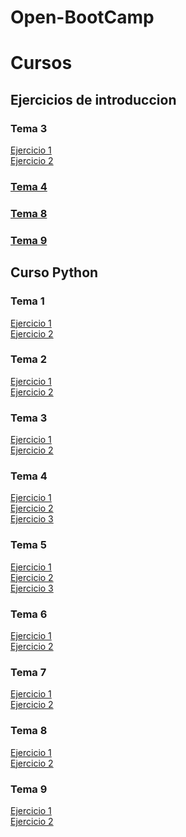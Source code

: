 # Open-BootCamp
<h1>Cursos</h1>
<h2>Ejercicios de introduccion</h2>
	<h3>Tema 3</h3>
		<a href="https://github.com/AlejandroAST/Open-BootCamp/blob/main/Introduccion%20a%20la%20programacion/EjercicioTema3-1/src/Main.java">Ejercicio 1</a><br>
		<a href="https://github.com/AlejandroAST/Open-BootCamp/blob/main/Introduccion%20a%20la%20programacion/EjercicioTema3-2/src/Main.java">Ejercicio 2</a>
	<h3><a href="https://github.com/AlejandroAST/Open-BootCamp/blob/main/Introduccion%20a%20la%20programacion/EjercicioTema4/src/Main.java">Tema 4</a></h3> 
	<h3><a href="https://github.com/AlejandroAST/Open-BootCamp/blob/main/Introduccion%20a%20la%20programacion/EjercicioTema8/src/Main.java">Tema 8</a></h3> 
	<h3><a href="https://github.com/AlejandroAST/Open-BootCamp/blob/main/Introduccion%20a%20la%20programacion/EjercicioTema9/src/Main.java">Tema 9</a></h3> 

<h2>Curso Python</h2>
	<h3>Tema 1</h3>
		<a href="https://github.com/AlejandroAST/Open-BootCamp/blob/main/Curso%20Python/Tema1-Ejercicio1.py">Ejercicio 1</a><br>
		<a href="https://github.com/AlejandroAST/Open-BootCamp/blob/main/Curso%20Python/Tema1-Ejercicio2.py">Ejercicio 2</a> 
	<h3>Tema 2</h3>
		<a href="https://github.com/AlejandroAST/Open-BootCamp/blob/main/Curso%20Python/Tema2/Tema2-Ejercicio1.py">Ejercicio 1</a><br>
		<a href="https://github.com/AlejandroAST/Open-BootCamp/blob/main/Curso%20Python/Tema2/Tema2-Ejercicio2.py">Ejercicio 2</a> 
	<h3>Tema 3</h3>
		<a href="https://github.com/AlejandroAST/Open-BootCamp/blob/main/Curso%20Python/Tema3/Tema3-Ejercicio1.py">Ejercicio 1</a><br>
		<a href="https://github.com/AlejandroAST/Open-BootCamp/blob/main/Curso%20Python/Tema3/Tema3-Ejercicio2.py">Ejercicio 2</a> 
	<h3>Tema 4</h3>
		<a href="https://github.com/AlejandroAST/Open-BootCamp/blob/main/Curso%20Python/Tema4/Tema4-Ejercicio1.py">Ejercicio 1</a><br>
		<a href="https://github.com/AlejandroAST/Open-BootCamp/blob/main/Curso%20Python/Tema4/Tema4-Ejercicio2.py">Ejercicio 2</a><br>
		<a href="https://github.com/AlejandroAST/Open-BootCamp/blob/main/Curso%20Python/Tema4/Tema4-Ejercicio3.py">Ejercicio 3</a> 
	<h3>Tema 5</h3>
		<a href="https://github.com/AlejandroAST/Open-BootCamp/blob/main/Curso%20Python/Tema5/Tema5-Ejercicio1.py">Ejercicio 1</a><br>
		<a href="https://github.com/AlejandroAST/Open-BootCamp/blob/main/Curso%20Python/Tema5/Tema5-Ejercicio2.py">Ejercicio 2</a><br>
		<a href="https://github.com/AlejandroAST/Open-BootCamp/blob/main/Curso%20Python/Tema5/Tema5-Ejercicio3.py">Ejercicio 3</a> 
	<h3>Tema 6</h3>
		<a href="https://github.com/AlejandroAST/Open-BootCamp/blob/main/Curso%20Python/Tema6/Tema6-Ejercicio1.py">Ejercicio 1</a><br>
		<a href="https://github.com/AlejandroAST/Open-BootCamp/blob/main/Curso%20Python/Tema6/Tema6-Ejercicio2.py">Ejercicio 2</a> 
	<h3>Tema 7</h3>
		<a href="https://github.com/AlejandroAST/Open-BootCamp/blob/main/Curso%20Python/Tema7/Tema7-Ejercicio1.py">Ejercicio 1</a><br>
		<a href="https://github.com/AlejandroAST/Open-BootCamp/blob/main/Curso%20Python/Tema7/Tema7-Ejercicio2.py">Ejercicio 2</a> 
	<h3>Tema 8</h3>
		<a href="https://github.com/AlejandroAST/Open-BootCamp/blob/main/Curso%20Python/Tema8/Tema8-Ejercicio1.py">Ejercicio 1</a><br>
		<a href="https://github.com/AlejandroAST/Open-BootCamp/blob/main/Curso%20Python/Tema8/Tema8-Ejercicio2.py">Ejercicio 2</a> 	
	<h3>Tema 9</h3>
		<a href="https://github.com/AlejandroAST/Open-BootCamp/blob/main/Curso%20Python/Tema9/Tema9-Ejercicio1.py">Ejercicio 1</a><br>
		<a href="https://github.com/AlejandroAST/Open-BootCamp/blob/main/Curso%20Python/Tema9/Tema9-Ejercicio2.py">Ejercicio 2</a>
